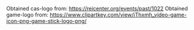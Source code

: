 Obtained cas-logo from: https://reicenter.org/events/past/1022
Obtained game-logo from: https://www.clipartkey.com/view/iThxmh_video-game-icon-png-game-stick-logo-png/
